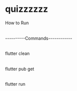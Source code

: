 # quizzzzzz

How to Run 
######
----------Commands------------
######
flutter clean
######
flutter pub get
######
flutter run
